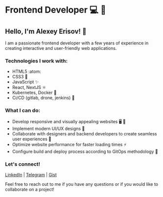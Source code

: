 
# Frontend Developer :computer: :rocket:

## Hello, I'm Alexey Erisov! :wave:

I am a passionate frontend developer with a few years of experience in creating interactive and user-friendly web applications. 

### Technologies I work with:

- HTML5 :atom:
- CSS3 :art:
- JavaScript :sparkles:
- React, NextJS :atom_symbol:
- Kubernetes, Docker :ship:
- Ci/CD (gitlab, drone, jenkins) :large_blue_diamond: 

### What I can do:

- Develop responsive and visually appealing websites :desktop_computer: :iphone:
- Implement modern UI/UX designs :art: 
- Collaborate with designers and backend developers to create seamless user experiences :busts_in_silhouette:
- Optimize website performance for faster loading times :zap:
- Configure build and deploy process according to GitOps methodology :traffic_light:

### Let's connect!

[LinkedIn](https://www.linkedin.com/in/alexerisov) | [Telegram](https://t.me/roseveltx) | [Gist](https://gist.github.com/alexerisov)

Feel free to reach out to me if you have any questions or if you would like to collaborate on a project!
